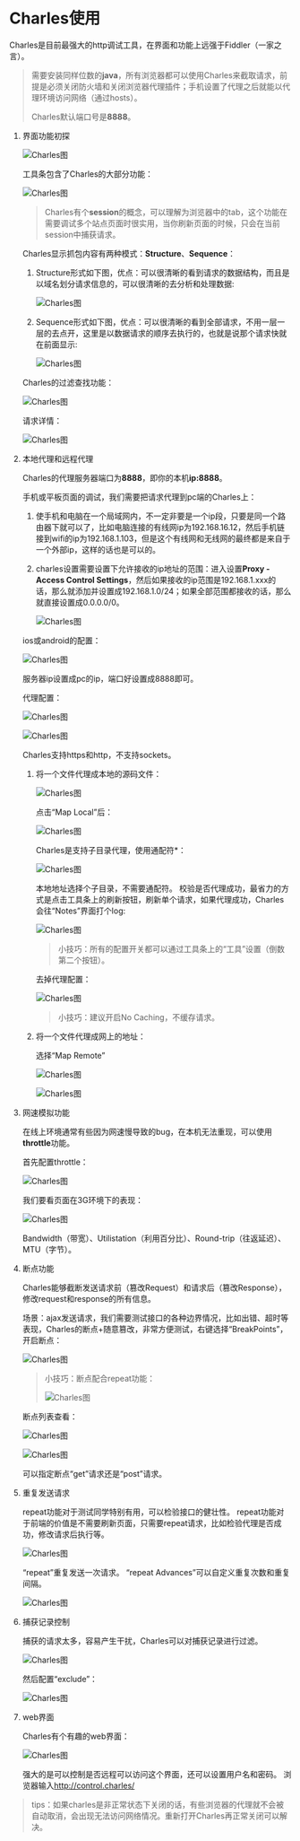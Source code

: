 # Charles使用

Charles是目前最强大的http调试工具，在界面和功能上远强于Fiddler（一家之言）。
>需要安装同样位数的**java**，所有浏览器都可以使用Charles来截取请求，前提是必须关闭防火墙和关闭浏览器代理插件；手机设置了代理之后就能以代理环境访问网络（通过hosts）。
>
>Charles默认端口号是**8888**。

1. 界面功能初探

	![Charles图](./images/1.png)

	工具条包含了Charles的大部分功能：

	![Charles图](./images/2.png)

	>Charles有个**session**的概念，可以理解为浏览器中的tab，这个功能在需要调试多个站点页面时很实用，当你刷新页面的时候，只会在当前session中捕获请求。
	
	Charles显示抓包内容有两种模式：**Structure**、**Sequence**：

    1. Structure形式如下图，优点：可以很清晰的看到请求的数据结构，而且是以域名划分请求信息的，可以很清晰的去分析和处理数据:

        ![Charles图](./images/3.png)

    2. Sequence形式如下图，优点：可以很清晰的看到全部请求，不用一层一层的去点开，这里是以数据请求的顺序去执行的，也就是说那个请求快就在前面显示:

        ![Charles图](./images/4.png)
	
	Charles的过滤查找功能：

	![Charles图](./images/5.png)

	请求详情：

	![Charles图](./images/6.png)
2. 本地代理和远程代理

	Charles的代理服务器端口为**8888**，即你的本机**ip:8888**。

    手机或平板页面的调试，我们需要把请求代理到pc端的Charles上：

    1. 使手机和电脑在一个局域网内，不一定非要是一个ip段，只要是同一个路由器下就可以了，比如电脑连接的有线网ip为192.168.16.12，然后手机链接到wifi的ip为192.168.1.103，但是这个有线网和无线网的最终都是来自于一个外部ip，这样的话也是可以的。
    2. charles设置需要设置下允许接收的ip地址的范围：进入设置**Proxy - Access Control Settings**，然后如果接收的ip范围是192.168.1.xxx的话，那么就添加并设置成192.168.1.0/24；如果全部范围都接收的话，那么就直接设置成0.0.0.0/0。

        ![Charles图](./images/12.png)

    ios或android的配置：

    ![Charles图](./images/13.png)

    服务器ip设置成pc的ip，端口好设置成8888即可。

    代理配置：

    ![Charles图](./images/15.png)

    ![Charles图](./images/16.png)

    Charles支持https和http，不支持sockets。

    1. 将一个文件代理成本地的源码文件：

        ![Charles图](./images/7.png)

        点击“Map Local”后：

        ![Charles图](./images/8.png)

        Charles是支持子目录代理，使用通配符*：

        ![Charles图](./images/9.png)

        本地地址选择个子目录，不需要通配符。
        校验是否代理成功，最省力的方式是点击工具条上的刷新按钮，刷新单个请求，如果代理成功，Charles会往“Notes”界面打个log:

        ![Charles图](./images/10.png)

        >小技巧：所有的配置开关都可以通过工具条上的“工具”设置（倒数第二个按钮）。

        去掉代理配置：

        ![Charles图](./images/11.png)

        >小技巧：建议开启No Caching，不缓存请求。
	2. 将一个文件代理成网上的地址：

	    选择“Map Remote”

        ![Charles图](./images/28.png)

        ![Charles图](./images/29.png)
3. 网速模拟功能

	在线上环境通常有些因为网速慢导致的bug，在本机无法重现，可以使用**throttle**功能。

	首先配置throttle：

	![Charles图](./images/17.png)

	我们要看页面在3G环境下的表现：

	![Charles图](./images/18.png)

	Bandwidth（带宽）、Utilistation（利用百分比）、Round-trip（往返延迟）、MTU（字节）。
4. 断点功能

	Charles能够截断发送请求前（篡改Request）和请求后（篡改Response），修改request和response的所有信息。

	场景：ajax发送请求，我们需要测试接口的各种边界情况，比如出错、超时等表现，Charles的断点+随意篡改，非常方便测试，右键选择“BreakPoints”，开启断点：

	![Charles图](./images/19.png)

	>小技巧：断点配合repeat功能：
	>
	>![Charles图](./images/20.png)

	断点列表查看：

	![Charles图](./images/21.png)

	![Charles图](./images/22.png)

	可以指定断点“get”请求还是“post”请求。
5. 重复发送请求

	repeat功能对于测试同学特别有用，可以检验接口的健壮性。 
	repeat功能对于前端的价值是不需要刷新页面，只需要repeat请求，比如检验代理是否成功，修改请求后执行等。

	![Charles图](./images/23.png)

	“repeat”重复发送一次请求。 
	“repeat Advances”可以自定义重复次数和重复间隔。

	![Charles图](./images/24.png)
6. 捕获记录控制

	捕获的请求太多，容易产生干扰，Charles可以对捕获记录进行过滤。

	![Charles图](./images/25.png)

	然后配置“exclude”：

	![Charles图](./images/26.png)
7. web界面

    Charles有个有趣的web界面：

	![Charles图](./images/27.png)
	
	强大的是可以控制是否远程可以访问这个界面，还可以设置用户名和密码。
	浏览器输入<http://control.charles/>

>tips：如果charles是非正常状态下关闭的话，有些浏览器的代理就不会被自动取消，会出现无法访问网络情况。重新打开Charles再正常关闭可以解决。